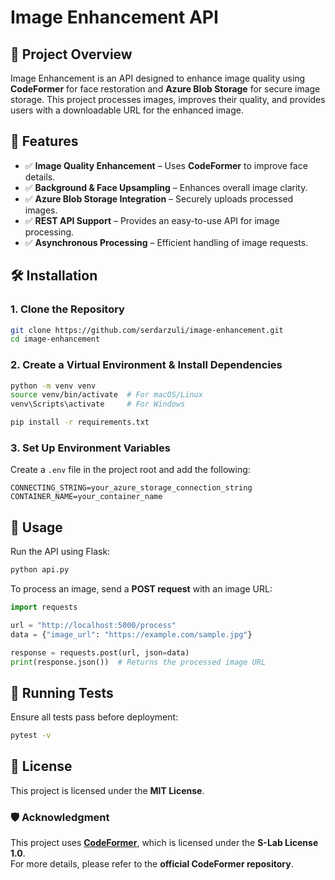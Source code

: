 # **Image Enhancement API**  

## 📌 **Project Overview**  
Image Enhancement is an API designed to enhance image quality using **CodeFormer** for face restoration and **Azure Blob Storage** for secure image storage. This project processes images, improves their quality, and provides users with a downloadable URL for the enhanced image.  

## 🚀 **Features**  
- ✅ **Image Quality Enhancement** – Uses **CodeFormer** to improve face details.  
- ✅ **Background & Face Upsampling** – Enhances overall image clarity.  
- ✅ **Azure Blob Storage Integration** – Securely uploads processed images.  
- ✅ **REST API Support** – Provides an easy-to-use API for image processing.  
- ✅ **Asynchronous Processing** – Efficient handling of image requests.  

## 🛠 **Installation**  

### **1. Clone the Repository**  
```bash
git clone https://github.com/serdarzuli/image-enhancement.git
cd image-enhancement
```

### **2. Create a Virtual Environment & Install Dependencies**  
```bash
python -m venv venv
source venv/bin/activate  # For macOS/Linux
venv\Scripts\activate     # For Windows

pip install -r requirements.txt
```

### **3. Set Up Environment Variables**  
Create a `.env` file in the project root and add the following:  
```
CONNECTING_STRING=your_azure_storage_connection_string
CONTAINER_NAME=your_container_name
```

## 🔧 **Usage**  
Run the API using Flask:  
```bash
python api.py
```

To process an image, send a **POST request** with an image URL:  
```python
import requests

url = "http://localhost:5000/process"
data = {"image_url": "https://example.com/sample.jpg"}

response = requests.post(url, json=data)
print(response.json())  # Returns the processed image URL
```

## 🤦️ **Running Tests**  
Ensure all tests pass before deployment:  
```bash
pytest -v
```

## 📝 **License**  
This project is licensed under the **MIT License**.

### 🛡️ **Acknowledgment**  
This project uses **[CodeFormer](https://github.com/sczhou/CodeFormer)**, which is licensed under the **S-Lab License 1.0**.  
For more details, please refer to the **official CodeFormer repository**.

